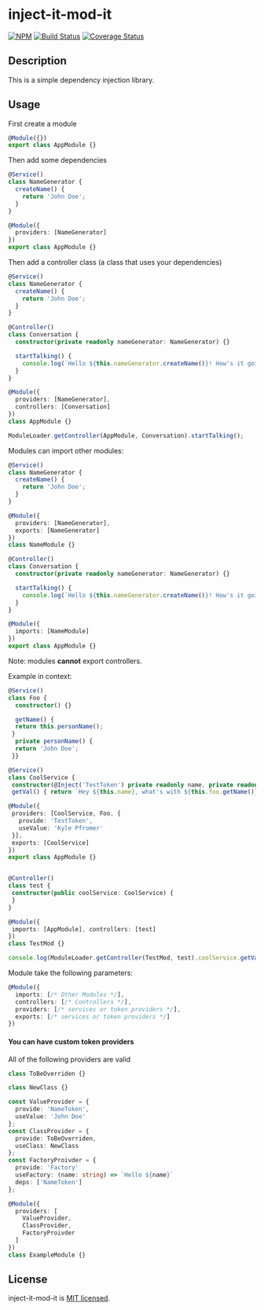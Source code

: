 # inject-it-mod-it
[![NPM](https://nodei.co/npm/inject-it-mod-it.png)](https://nodei.co/npm/inject-it-mod-it/)
[![Build Status](https://travis-ci.org/kpfromer/inject-it-mod-it.svg?branch=master)](https://travis-ci.org/kpfromer/inject-it-mod-it)
[![Coverage Status](https://coveralls.io/repos/github/kpfromer/inject-it-mod-it/badge.svg?branch=master)](https://coveralls.io/github/kpfromer/inject-it-mod-it?branch=master)

## Description

This is a simple dependency injection library.

## Usage

First create a module
```typescript
@Module({})
export class AppModule {}
```

Then add some dependencies
```typescript
@Service()
class NameGenerator {
  createName() {
    return 'John Doe';
  }
}

@Module({
  providers: [NameGenerator]
})
export class AppModule {}
```

Then add a controller class (a class that uses your dependencies)
```typescript
@Service()
class NameGenerator {
  createName() {
    return 'John Doe';
  }
}

@Controller()
class Conversation {
  constructor(private readonly nameGenerator: NameGenerator) {}

  startTalking() {
    console.log(`Hello ${this.nameGenerator.createName()}! How's it going?`);
  }
}

@Module({
  providers: [NameGenerator],
  controllers: [Conversation]
})
class AppModule {}

ModuleLoader.getController(AppModule, Conversation).startTalking();
```

Modules can import other modules:
```typescript
@Service()
class NameGenerator {
  createName() {
    return 'John Doe';
  }
}

@Module({
  providers: [NameGenerator],
  exports: [NameGenerator]
})
class NameModule {}

@Controller()
class Conversation {
  constructor(private readonly nameGenerator: NameGenerator) {}

  startTalking() {
    console.log(`Hello ${this.nameGenerator.createName()}! How's it going?`);
  }
}

@Module({
  imports: [NameModule]
})
export class AppModule {}
```

Note: modules **cannot** export controllers.

Example in context:
```typescript
@Service()
class Foo {
  constructor() {}

  getName() {
  return this.personName();
 }
  private personName() {
  return 'John Doe';
 }}

@Service()
class CoolService {
 constructor(@Inject('TestToken') private readonly name, private readonly foo: Foo) {}
 getVal() { return `Hey ${this.name}, what's with ${this.foo.getName()}?`; }}

@Module({
 providers: [CoolService, Foo, {
   provide: 'TestToken',
   useValue: 'Kyle Pfromer'
 }],
 exports: [CoolService]
})
export class AppModule {}


@Controller()
class test {
 constructor(public coolService: CoolService) {
 }
}

@Module({
 imports: [AppModule], controllers: [test]
})
class TestMod {}

console.log(ModuleLoader.getController(TestMod, test).coolService.getVal().coolService.getVal());
```

Module take the following parameters:
```typescript
@Module({
  imports: [/* Other Modules */],
  controllers: [/* Controllers */],
  providers: [/* services or token providers */],
  exports: [/* services or token providers */]
})
```

#### You can have custom token providers

All of the following providers are valid

```typescript
class ToBeOverriden {}

class NewClass {}

const ValueProvider = {
  provide: 'NameToken',
  useValue: 'John Doe'
};
const ClassProvider = {
  provide: ToBeOverriden,
  useClass: NewClass
};
const FactoryProivder = {
  provide: 'Factory'
  useFactory: (name: string) => `Hello ${name}`
  deps: ['NameToken']
};

@Module({
  providers: [
    ValueProvider,
    ClassProvider,
    FactoryProivder
  ]
})
class ExampleModule {}
```

## License

  inject-it-mod-it is [MIT licensed](LICENSE).